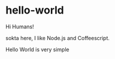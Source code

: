 # hello-world

Hi Humans!

sokta here, I like Node.js and Coffeescript.

Hello World is very simple
